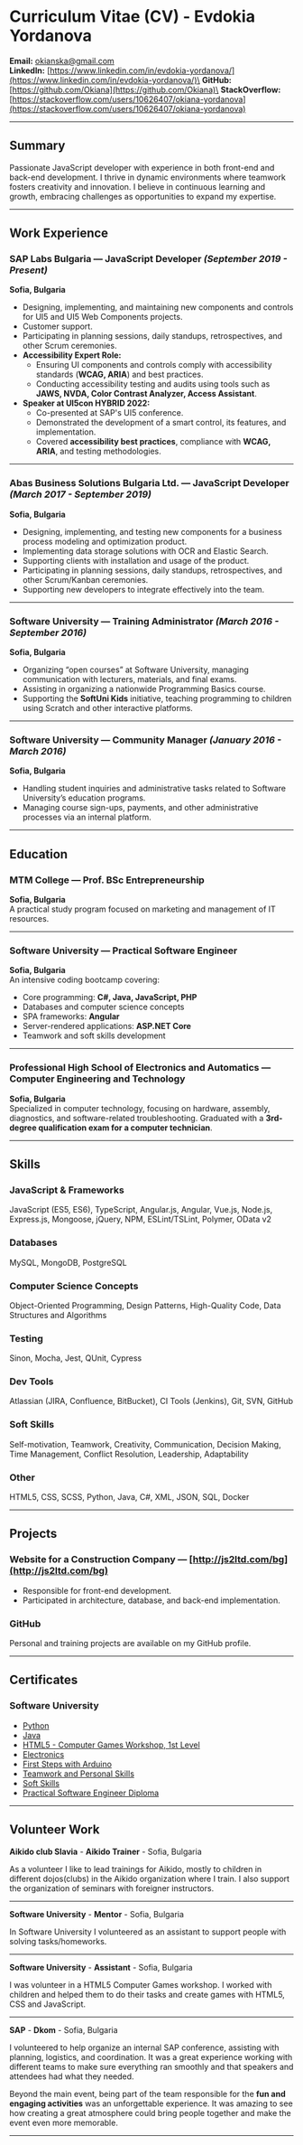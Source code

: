 # Curriculum Vitae (CV) - Evdokia Yordanova

**Email:** [okianska@gmail.com](mailto\:okianska@gmail.com)\
**LinkedIn:** [https://www.linkedin.com/in/evdokia-yordanova/](https://www.linkedin.com/in/evdokia-yordanova/)\
**GitHub:** [https://github.com/Okiana](https://github.com/Okiana)\
**StackOverflow:** [https://stackoverflow.com/users/10626407/okiana-yordanova](https://stackoverflow.com/users/10626407/okiana-yordanova)

---

## Summary

Passionate JavaScript developer with experience in both front-end and back-end development. I thrive in dynamic environments where teamwork fosters creativity and innovation. I believe in continuous learning and growth, embracing challenges as opportunities to expand my expertise.

---

## Work Experience

### SAP Labs Bulgaria — JavaScript Developer *(September 2019 - Present)*

**Sofia, Bulgaria**

- Designing, implementing, and maintaining new components and controls for UI5 and UI5 Web Components projects.
- Customer support.
- Participating in planning sessions, daily standups, retrospectives, and other Scrum ceremonies.
- **Accessibility Expert Role:**
  - Ensuring UI components and controls comply with accessibility standards (**WCAG, ARIA**) and best practices.
  - Conducting accessibility testing and audits using tools such as **JAWS, NVDA, Color Contrast Analyzer, Access Assistant**.
- **Speaker at UI5con HYBRID 2022:**
  - Co-presented at SAP's UI5 conference.
  - Demonstrated the development of a smart control, its features, and implementation.
  - Covered **accessibility best practices**, compliance with **WCAG, ARIA**, and testing methodologies.

---

### Abas Business Solutions Bulgaria Ltd. — JavaScript Developer *(March 2017 - September 2019)*

**Sofia, Bulgaria**

- Designing, implementing, and testing new components for a business process modeling and optimization product.
- Implementing data storage solutions with OCR and Elastic Search.
- Supporting clients with installation and usage of the product.
- Participating in planning sessions, daily standups, retrospectives, and other Scrum/Kanban ceremonies.
- Supporting new developers to integrate effectively into the team.

---

### Software University — Training Administrator *(March 2016 - September 2016)*

**Sofia, Bulgaria**

- Organizing “open courses” at Software University, managing communication with lecturers, materials, and final exams.
- Assisting in organizing a nationwide Programming Basics course.
- Supporting the **SoftUni Kids** initiative, teaching programming to children using Scratch and other interactive platforms.

---

### Software University — Community Manager *(January 2016 - March 2016)*

**Sofia, Bulgaria**

- Handling student inquiries and administrative tasks related to Software University’s education programs.
- Managing course sign-ups, payments, and other administrative processes via an internal platform.

---

## Education

### **MTM College** — Prof. BSc Entrepreneurship

**Sofia, Bulgaria**\
A practical study program focused on marketing and management of IT resources.

---

### **Software University** — Practical Software Engineer

**Sofia, Bulgaria**\
An intensive coding bootcamp covering:

- Core programming: **C#, Java, JavaScript, PHP**
- Databases and computer science concepts
- SPA frameworks: **Angular**
- Server-rendered applications: **ASP.NET Core**
- Teamwork and soft skills development

---

### **Professional High School of Electronics and Automatics** — Computer Engineering and Technology

**Sofia, Bulgaria**\
Specialized in computer technology, focusing on hardware, assembly, diagnostics, and software-related troubleshooting. Graduated with a **3rd-degree qualification exam for a computer technician**.

---

## Skills

### **JavaScript & Frameworks**

JavaScript (ES5, ES6), TypeScript, Angular.js, Angular, Vue.js, Node.js, Express.js, Mongoose, jQuery, NPM, ESLint/TSLint, Polymer, OData v2

### **Databases**

MySQL, MongoDB, PostgreSQL

### **Computer Science Concepts**

Object-Oriented Programming, Design Patterns, High-Quality Code, Data Structures and Algorithms

### **Testing**

Sinon, Mocha, Jest, QUnit, Cypress

### **Dev Tools**

Atlassian (JIRA, Confluence, BitBucket), CI Tools (Jenkins), Git, SVN, GitHub

### **Soft Skills**

Self-motivation, Teamwork, Creativity, Communication, Decision Making, Time Management, Conflict Resolution, Leadership, Adaptability

### **Other**

HTML5, CSS, SCSS, Python, Java, C#, XML, JSON, SQL, Docker

---

## Projects

### **Website for a Construction Company** — [http://js2ltd.com/bg](http://js2ltd.com/bg)

- Responsible for front-end development.
- Participated in architecture, database, and back-end implementation.

### **GitHub**

Personal and training projects are available on my GitHub profile.

---

## Certificates

### **Software University**

- [Python](https://softuni.bg/certificates/details/13007/05640288)
- [Java](https://softuni.bg/certificates/details/4534/3bb79074)
- [HTML5 - Computer Games Workshop, 1st Level](https://softuni.bg/certificates/details/7826/d73d0e9a)
- [Electronics](https://softuni.bg/certificates/details/13841/aadd9a3e)
- [First Steps with Arduino](https://softuni.bg/certificates/details/6337/8ad5450b)
- [Teamwork and Personal Skills](https://softuni.bg/certificates/details/5534/464d4f16)
- [Soft Skills](https://softuni.bg/certificates/details/8069/5ea2234a)
- [Practical Software Engineer Diploma](https://softuni.bg/certificates/details/15870/ef2a0e72)

---

## Volunteer Work

**Aikido club Slavia** - **Aikido Trainer** - Sofia, Bulgaria

As a volunteer I like to lead trainings for Aikido, mostly to children in different dojos(clubs) in the Aikido organization where I train. I also support the organization of seminars with foreigner instructors.

---
**Software University** - **Mentor** - Sofia, Bulgaria

In Software University I volunteered as an assistant to support people with solving tasks/homeworks.

---
**Software University** - **Assistant** - Sofia, Bulgaria

I was volunteer in a HTML5 Computer Games workshop. I worked with children and helped them to do their tasks and create games with HTML5, CSS and JavaScript.

---

**SAP** - **Dkom** - Sofia, Bulgaria

I volunteered to help organize an internal SAP conference, assisting with planning, logistics, and coordination. It was a great experience working with different teams to make sure everything ran smoothly and that
speakers and attendees had what they needed. 

Beyond the main event, being part of the team responsible for the **fun and engaging activities** was an unforgettable experience. It was amazing to see how creating a great atmosphere could bring people together 
and make the event even more memorable.

---

